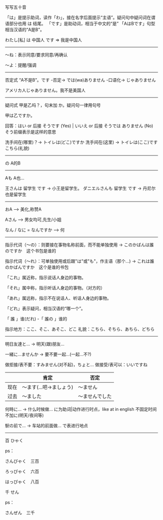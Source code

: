 
写写五十音

「は」是提示助词，读作「わ」，接在名字后面提示“主语”。疑问句中疑问词在谓语部分也用 は 结尾。
「です」是助动词，相当于中文的“是”
「AはBです」句型相当汉语的“A是B”。

わたし[私] は 中国人 です => 我是中国人

--------

〜ね：表示同意/要求同意/再确认

〜よ：提醒/强调

--------

否定式 “A不是B”。です -否定-> では(wa)ありません -口语化-> じゃありません

アメリカ人じゃありません。我不是美国人

--------

疑问式 甲是乙吗？，句末加 か。疑问句一律用句号

甲は乙ですか。

回答：はい or 后接 そうです (Yes) | いいえ or 后接 そうでは ありません (No) そう前缀表示是这样的意思

洗手间在(哪里)？-> トイレは(どこ)ですか
洗手间在(这里) -> トイレは(ここ)です　こちら(礼貌)

--------

の A的B

--------

Aも A也... 

王さんは 留学生 です -> 小王是留学生。
ダニエルさんも 留学生 です -> 丹尼尔也是留学生

--------

おA --> 美化,称赞A

Aさん --> 男女均可,先生/小姐

なん / なに = なんですか --> 何

--------

指示代词（～の）：则要接在事物名称前面，而不能单独使用
 -> このかばんは誰のですか　这个书包是谁的

指示代词（～れ）：可单独使用或后跟"は"或"も"，作主语（那个...)
 -> これは誰のかばんですか　这个是谁的书包

 「これ」属近称，指示说话人身边的事物。
 
 「それ」属中称，指示听话人身边的事物。（对方的）
 
 「あれ」属远称，指示不在说话人、听话人身边的事物。
 
 「どれ」表示疑问，相当汉语的“哪一个”。

「 誰 」谁(だれ) -「 誰の 」谁的

指示地方：ここ、そこ、あそこ、どこ
礼貌：こちら、そちら、あちら、どちら

--------

明日友達と... -> 明天(跟)朋友...

一緒に...ませんか -> 要不要一起...(一起...不?)

做拒接/表不要：すみません(对不起)，ちょと...
做接受/表可以：いいですね

|      | 肯定     | 否定           |
|------|----------|----------------|
| 现在 | ～ます(...吧->ましょう)   | 〜ません       |
| 过去 | 〜ました | 〜ませんでした |

何時に... -> 什么时候做... に为助词|动作进行时点，like at in english 不固定时间不加に(明天/夜间等)

駅の前で... -> 车站的前面做... で表进行地点

--------

百 ひゃく

ps：

さんびゃく　三百

ろっぴゃく　六百

はっぴゃく　八百

千 せん

ps：

さんぜん　三千
